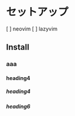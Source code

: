 # セットアップ
[ ] neovim 
[ ] lazyvim 


## Install 


### aaa
#### heading4
##### heading4
##### heading6
